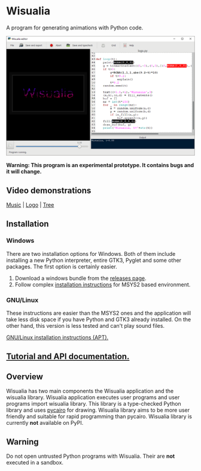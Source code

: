 # Wisualia

A program for generating animations with Python code.

![Screenshot](screenshot.png)

**Warning: This program is an experimental prototype. It contains bugs and it
will change.**

## Video demonstrations

[Music](https://drive.google.com/file/d/1gINp70u-eQRgfnvW8uBCKh6BwseNTlOj/view?usp=sharing) |
[Logo](https://drive.google.com/file/d/1cb8EMM3VbfaFFBTloVPUjSDB0aH_ccT9/view?usp=sharing) | 
[Tree](https://drive.google.com/file/d/1dlab2ehdO7jPFDwbtm4RZxyXlvtcu37P/view?usp=sharing)

## Installation

### Windows

There are two installation options for Windows. Both of them include installing
a new Python interpreter, entire GTK3, Pyglet and some other packages. The first
option is certainly easier.

1. Download a windows bundle from the
   [releases page](https://github.com/rt-tondilt/wisualia/releases).
2. Follow complex
   [installation instructions](msys2_installation_instructions.md)
   for MSYS2 based environment.

### GNU/Linux

These instructions are easier than the MSYS2 ones and the application will take
less disk space if you have Python and GTK3 already installed. On the other hand,
this version is less tested and can't play sound files.

[GNU/Linux installation instructions (APT).](gnu_linux_installation_instructions.md)

## [Tutorial and API documentation.](https://rt-tondilt.github.io/wisualia_documentation/)

## Overview

Wisualia has two main components the Wisualia application and the wisualia library.
Wisualia application executes user programs and user programs import wisualia
library. This library is a type-checked Python library and uses
[pycairo](https://pycairo.readthedocs.io/en/latest/) for drawing. Wisualia
library aims to be more user friendly and suitable for rapid programming than
pycairo. Wisualia library is currently **not** available on PyPI.

## Warning

Do not open untrusted Python programs with Wisualia. Their are **not** executed
in a sandbox.
